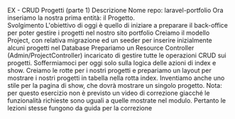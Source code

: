 EX - CRUD Progetti (parte 1)
Descrizione
Nome repo: laravel-portfolio
Ora inseriamo la nostra prima entità: il Progetto.  
Svolgimento
L'obiettivo di oggi è quello di iniziare a preparare il back-office per poter gestire i progetti nel nostro sito portfolio
Creiamo il modello Project, con relativa migrazione ed un seeder per inserire inizialmente alcuni progetti nel Database
Prepariamo un Resource Controller (Admin/ProjectController) incaricato di gestire tutte le operazioni CRUD sui progetti. 
Soffermiamoci per oggi solo sulla logica delle azioni di index e show. 
Creiamo le rotte per i nostri progetti e prepariamo un layout per mostrare i nostri progetti in tabella nella rotta index. Inventiamo anche uno stile per la pagina di show, che dovrà mostrare un singolo progetto. 
Nota: per questo esercizio non è previsto un video di correzione giacché le funzionalità richieste sono uguali a quelle mostrate nel modulo. Pertanto le lezioni stesse fungono da guida per la correzione